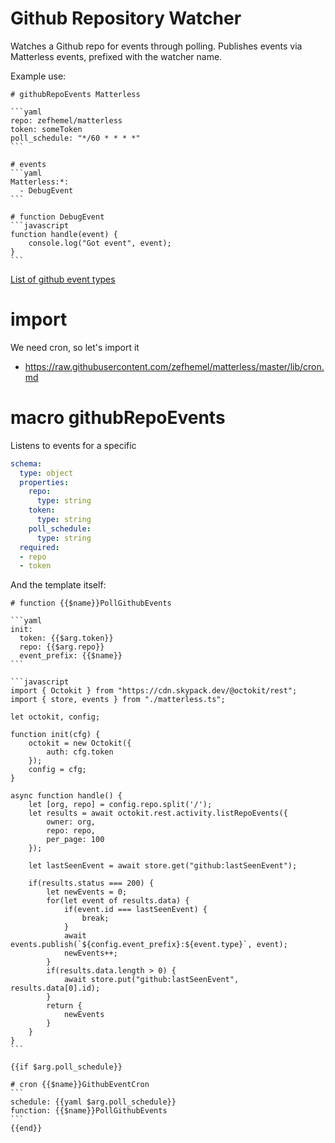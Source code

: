 # Github Repository Watcher
Watches a Github repo for events through polling. Publishes events via Matterless events, prefixed with the watcher name.

Example use:

    # githubRepoEvents Matterless
    
    ```yaml
    repo: zefhemel/matterless
    token: someToken
    poll_schedule: "*/60 * * * *"
    ```
    
    # events
    ```yaml
    Matterless:*:
      - DebugEvent
    ```
    
    # function DebugEvent
    ```javascript
    function handle(event) {
        console.log("Got event", event);
    }
    ```


[List of github event types](https://docs.github.com/en/developers/webhooks-and-events/github-event-types)

# import
We need cron, so let's import it

* https://raw.githubusercontent.com/zefhemel/matterless/master/lib/cron.md

# macro githubRepoEvents
Listens to events for a specific 

```yaml
schema:
  type: object
  properties:
    repo:
      type: string
    token:
      type: string
    poll_schedule:
      type: string
  required:
  - repo
  - token
```

And the template itself:

    # function {{$name}}PollGithubEvents
    
    ```yaml
    init:
      token: {{$arg.token}}
      repo: {{$arg.repo}}
      event_prefix: {{$name}}
    ```
    
    ```javascript
    import { Octokit } from "https://cdn.skypack.dev/@octokit/rest";
    import { store, events } from "./matterless.ts";
    
    let octokit, config;
    
    function init(cfg) {
        octokit = new Octokit({
            auth: cfg.token
        });
        config = cfg;
    }
    
    async function handle() {
        let [org, repo] = config.repo.split('/');
        let results = await octokit.rest.activity.listRepoEvents({
            owner: org,
            repo: repo,
            per_page: 100
        });
        
        let lastSeenEvent = await store.get("github:lastSeenEvent"); 
        
        if(results.status === 200) {
            let newEvents = 0;
            for(let event of results.data) {
                if(event.id === lastSeenEvent) {
                    break;
                }
                await events.publish(`${config.event_prefix}:${event.type}`, event);
                newEvents++;
            }
            if(results.data.length > 0) {
                await store.put("github:lastSeenEvent", results.data[0].id);
            }
            return {
                newEvents
            }
        }
    }
    ```

    {{if $arg.poll_schedule}}

    # cron {{$name}}GithubEventCron
    ```
    schedule: {{yaml $arg.poll_schedule}}
    function: {{$name}}PollGithubEvents
    ```
    {{end}}

